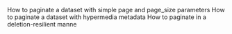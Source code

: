 How to paginate a dataset with simple page and page_size parameters
How to paginate a dataset with hypermedia metadata
How to paginate in a deletion-resilient manne
